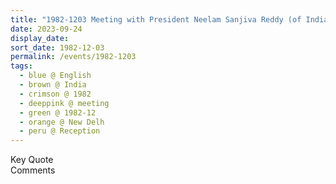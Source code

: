 ```yaml
---
title: "1982-1203 Meeting with President Neelam Sanjiva Reddy (of India), Reception, Rāṣhṭrapati Bhavan, New Delhi, India"
date: 2023-09-24
display_date: 
sort_date: 1982-12-03
permalink: /events/1982-1203
tags:
  - blue @ English
  - brown @ India
  - crimson @ 1982
  - deeppink @ meeting
  - green @ 1982-12
  - orange @ New Delh
  - peru @ Reception
---
```


<wave-list>
  <list-title color="green" width="75">Key Quote</list-title>
  <list-item color="BlanchedAlmond"  width="200"></list-item>
  <list-item color="Lavender"></list-item>
  <list-item color="BlanchedAlmond"></list-item>
</wave-list>

<br>

<wave-list>
  <list-title color="green" width="75">Comments</list-title>
  <list-item color="BlanchedAlmond"  width="200"></list-item>
  <list-item color="Lavender"></list-item>
  <list-item color="BlanchedAlmond"></list-item>
</wave-list>